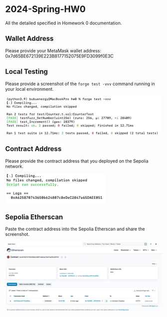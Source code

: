 # 2024-Spring-HW0

All the detailed specified in Homework 0 documentation.

## Wallet Address
Please provide your MetaMask wallet address:
0x7d65BE672139E223B8177152075E9FD3099f0E3C

## Local Testing
Please provide a screenshot of the `forge test -vvv` command running in your local environment.

![alt text](img1.png)

## Contract Address
Please provide the contract address that you deployed on the Sepolia network.

![alt text](img2.png)

## Sepolia Etherscan
Paste the contract address into the Sepolia Etherscan and share the screenshot.

![alt text](img3.png)
